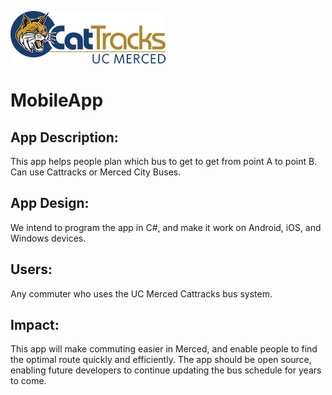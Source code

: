 ![Alt text](cattrackslogo.png?raw=true "CatCommuter")

# MobileApp

## App Description:

This app helps people plan which bus to get to get from point A to point B. Can use Cattracks or Merced City Buses.

## App Design:

We intend to program the app in C#, and make it work on Android, iOS, and Windows devices.


## Users:

Any commuter who uses the UC Merced Cattracks bus system.


## Impact:

This app will make commuting easier in Merced, and enable people to find the optimal route quickly and efficiently. The app should be open source, enabling future developers to continue updating the bus schedule for years to come.
